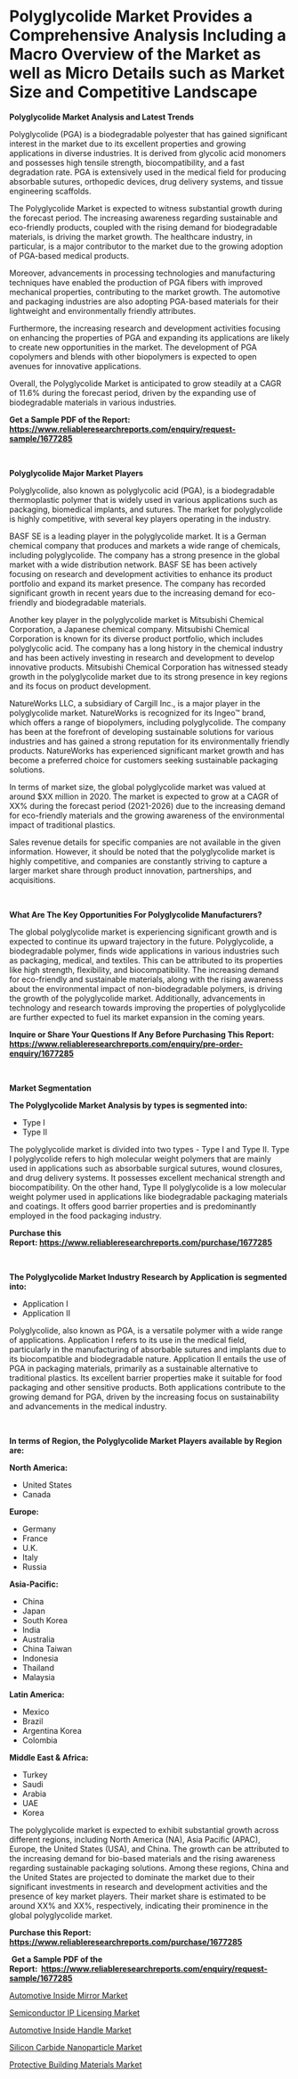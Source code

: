 <p><h1>Polyglycolide Market Provides a Comprehensive Analysis Including a Macro Overview of the Market as well as Micro Details such as Market Size and Competitive Landscape</h1></p><p><strong>Polyglycolide Market Analysis and Latest Trends</strong></p>
<p><p>Polyglycolide (PGA) is a biodegradable polyester that has gained significant interest in the market due to its excellent properties and growing applications in diverse industries. It is derived from glycolic acid monomers and possesses high tensile strength, biocompatibility, and a fast degradation rate. PGA is extensively used in the medical field for producing absorbable sutures, orthopedic devices, drug delivery systems, and tissue engineering scaffolds.</p><p>The Polyglycolide Market is expected to witness substantial growth during the forecast period. The increasing awareness regarding sustainable and eco-friendly products, coupled with the rising demand for biodegradable materials, is driving the market growth. The healthcare industry, in particular, is a major contributor to the market due to the growing adoption of PGA-based medical products.</p><p>Moreover, advancements in processing technologies and manufacturing techniques have enabled the production of PGA fibers with improved mechanical properties, contributing to the market growth. The automotive and packaging industries are also adopting PGA-based materials for their lightweight and environmentally friendly attributes.</p><p>Furthermore, the increasing research and development activities focusing on enhancing the properties of PGA and expanding its applications are likely to create new opportunities in the market. The development of PGA copolymers and blends with other biopolymers is expected to open avenues for innovative applications.</p><p>Overall, the Polyglycolide Market is anticipated to grow steadily at a CAGR of 11.6% during the forecast period, driven by the expanding use of biodegradable materials in various industries.</p></p>
<p><strong>Get a Sample PDF of the Report:&nbsp; <a href="https://www.reliableresearchreports.com/enquiry/request-sample/1677285">https://www.reliableresearchreports.com/enquiry/request-sample/1677285</a></strong></p>
<p>&nbsp;</p>
<p><strong>Polyglycolide Major Market Players</strong></p>
<p><p>Polyglycolide, also known as polyglycolic acid (PGA), is a biodegradable thermoplastic polymer that is widely used in various applications such as packaging, biomedical implants, and sutures. The market for polyglycolide is highly competitive, with several key players operating in the industry. </p><p>BASF SE is a leading player in the polyglycolide market. It is a German chemical company that produces and markets a wide range of chemicals, including polyglycolide. The company has a strong presence in the global market with a wide distribution network. BASF SE has been actively focusing on research and development activities to enhance its product portfolio and expand its market presence. The company has recorded significant growth in recent years due to the increasing demand for eco-friendly and biodegradable materials.</p><p>Another key player in the polyglycolide market is Mitsubishi Chemical Corporation, a Japanese chemical company. Mitsubishi Chemical Corporation is known for its diverse product portfolio, which includes polyglycolic acid. The company has a long history in the chemical industry and has been actively investing in research and development to develop innovative products. Mitsubishi Chemical Corporation has witnessed steady growth in the polyglycolide market due to its strong presence in key regions and its focus on product development.</p><p>NatureWorks LLC, a subsidiary of Cargill Inc., is a major player in the polyglycolide market. NatureWorks is recognized for its Ingeo™ brand, which offers a range of biopolymers, including polyglycolide. The company has been at the forefront of developing sustainable solutions for various industries and has gained a strong reputation for its environmentally friendly products. NatureWorks has experienced significant market growth and has become a preferred choice for customers seeking sustainable packaging solutions.</p><p>In terms of market size, the global polyglycolide market was valued at around $XX million in 2020. The market is expected to grow at a CAGR of XX% during the forecast period (2021-2026) due to the increasing demand for eco-friendly materials and the growing awareness of the environmental impact of traditional plastics.</p><p>Sales revenue details for specific companies are not available in the given information. However, it should be noted that the polyglycolide market is highly competitive, and companies are constantly striving to capture a larger market share through product innovation, partnerships, and acquisitions.</p></p>
<p>&nbsp;</p>
<p><strong>What Are The Key Opportunities For Polyglycolide Manufacturers?</strong></p>
<p><p>The global polyglycolide market is experiencing significant growth and is expected to continue its upward trajectory in the future. Polyglycolide, a biodegradable polymer, finds wide applications in various industries such as packaging, medical, and textiles. This can be attributed to its properties like high strength, flexibility, and biocompatibility. The increasing demand for eco-friendly and sustainable materials, along with the rising awareness about the environmental impact of non-biodegradable polymers, is driving the growth of the polyglycolide market. Additionally, advancements in technology and research towards improving the properties of polyglycolide are further expected to fuel its market expansion in the coming years.</p></p>
<p><strong>Inquire or Share Your Questions If Any Before Purchasing This Report: <a href="https://www.reliableresearchreports.com/enquiry/pre-order-enquiry/1677285">https://www.reliableresearchreports.com/enquiry/pre-order-enquiry/1677285</a></strong></p>
<p>&nbsp;</p>
<p><strong>Market Segmentation</strong></p>
<p><strong>The Polyglycolide Market Analysis by types is segmented into:</strong></p>
<p><ul><li>Type I</li><li>Type II</li></ul></p>
<p><p>The polyglycolide market is divided into two types - Type I and Type II. Type I polyglycolide refers to high molecular weight polymers that are mainly used in applications such as absorbable surgical sutures, wound closures, and drug delivery systems. It possesses excellent mechanical strength and biocompatibility. On the other hand, Type II polyglycolide is a low molecular weight polymer used in applications like biodegradable packaging materials and coatings. It offers good barrier properties and is predominantly employed in the food packaging industry.</p></p>
<p><strong>Purchase this Report:&nbsp;<a href="https://www.reliableresearchreports.com/purchase/1677285">https://www.reliableresearchreports.com/purchase/1677285</a></strong></p>
<p>&nbsp;</p>
<p><strong>The Polyglycolide Market Industry Research by Application is segmented into:</strong></p>
<p><ul><li>Application I</li><li>Application II</li></ul></p>
<p><p>Polyglycolide, also known as PGA, is a versatile polymer with a wide range of applications. Application I refers to its use in the medical field, particularly in the manufacturing of absorbable sutures and implants due to its biocompatible and biodegradable nature. Application II entails the use of PGA in packaging materials, primarily as a sustainable alternative to traditional plastics. Its excellent barrier properties make it suitable for food packaging and other sensitive products. Both applications contribute to the growing demand for PGA, driven by the increasing focus on sustainability and advancements in the medical industry.</p></p>
<p>&nbsp;</p>
<p><strong>In terms of Region, the Polyglycolide Market Players available by Region are:</strong></p>
<p>
    <p> <strong> North America: </strong>
        <ul>
            <li>United States</li>
            <li>Canada</li>
        </ul>
        </p> 
    <p> <strong> Europe: </strong>
        <ul>
            <li>Germany</li>
            <li>France</li>
            <li>U.K.</li>
            <li>Italy</li>
            <li>Russia</li>
        </ul>
        </p> 
    <p> <strong> Asia-Pacific: </strong>
        <ul>
            <li>China</li>
            <li>Japan</li>
            <li>South Korea</li>
            <li>India</li>
            <li>Australia</li>
            <li>China Taiwan</li>
            <li>Indonesia</li>
            <li>Thailand</li>
            <li>Malaysia</li>
        </ul>
        </p> 
    <p> <strong> Latin America: </strong>
        <ul>
            <li>Mexico</li>
            <li>Brazil</li>
            <li>Argentina Korea</li>
            <li>Colombia</li>
        </ul>
        </p> 
    <p> <strong> Middle East & Africa: </strong>
        <ul>
            <li>Turkey</li>
            <li>Saudi</li>
            <li>Arabia</li>
            <li>UAE</li>
            <li>Korea</li>
        </ul>
    </p>
    </p>
<p><p>The polyglycolide market is expected to exhibit substantial growth across different regions, including North America (NA), Asia Pacific (APAC), Europe, the United States (USA), and China. The growth can be attributed to the increasing demand for bio-based materials and the rising awareness regarding sustainable packaging solutions. Among these regions, China and the United States are projected to dominate the market due to their significant investments in research and development activities and the presence of key market players. Their market share is estimated to be around XX% and XX%, respectively, indicating their prominence in the global polyglycolide market.</p></p>
<p><strong>Purchase this Report: <a href="https://www.reliableresearchreports.com/purchase/1677285">https://www.reliableresearchreports.com/purchase/1677285</a></strong></p>
<p>&nbsp;<strong>Get a Sample PDF of the Report:&nbsp;&nbsp;<a href="https://www.reliableresearchreports.com/enquiry/request-sample/1677285">https://www.reliableresearchreports.com/enquiry/request-sample/1677285</a></strong></p>
<p><strong></strong></p>
<p><p><a href="https://www.linkedin.com/pulse/automotive-inside-mirror-market-research-report-unlocks-analysis/">Automotive Inside Mirror Market</a></p><p><a href="https://medium.com/@stefanokon1939/semiconductor-ip-licensing-market-research-report-its-history-and-forecast-2023-to-2030-7d3485004d0c">Semiconductor IP Licensing Market</a></p><p><a href="https://www.linkedin.com/pulse/automotive-inside-handle-market-share-amp-new-trends-analysis/">Automotive Inside Handle Market</a></p><p><a href="https://medium.com/@brandonramos59/silicon-carbide-nanoparticle-market-size-growth-forecast-2023-2030-2ce79d3440be">Silicon Carbide Nanoparticle Market</a></p><p><a href="https://github.com/ashepherd82/Market-Research-Report-List-1/blob/main/protective-building-materials-market.md">Protective Building Materials Market</a></p></p>